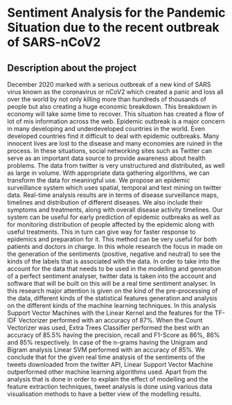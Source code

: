 # Sentiment Analysis for the Pandemic Situation due to the recent outbreak of SARS-nCoV2
## Description  about the project
December 2020 marked with a serious outbreak of a new kind of SARS virus known as the coronavirus or nCoV2 which created a panic and loss all over the world by not only killing more than hundreds of thousands of people but also creating a huge economic breakdown. This breakdown in economy will take some time to recover. This situation has created a flow of lot of mis information across the web. Epidemic outbreak is a major concern in many developing and underdeveloped countries in the world. Even developed countries find it difficult to deal with epidemic outbreaks. Many innocent lives are lost to the disease and many economies are ruined in the process. In these situations, social networking sites such as Twitter can serve as an important data source to provide awareness about health problems. The data from twitter is very unstructured and distributed, as well as large in volume. With appropriate data gathering algorithms, we can transform the data for meaningful use. We propose an epidemic surveillance system which uses spatial, temporal and text mining on twitter data. Real-time analysis results are in terms of disease surveillance maps, timelines and distribution of different diseases. We also include their symptoms and treatments, along with overall disease activity timelines. Our system can be useful for early prediction of epidemic outbreaks as well as for monitoring distribution of people affected by the epidemic along with useful treatments. This in turn can give way for faster response to epidemics and preparation for it. This method can be very useful for both patients and doctors in charge. In this whole research the focus in made on the generation of the sentiments (positive, negative and neutral) to see the kinds of the labels that is associated with the data. In order to take into the account for the data that needs to be used in the modelling and generation of a perfect sentiment analyser, twitter data is taken into the account and software that will be built on this will be a real time sentiment analyser. In this research major attention is given on the kind of the pre-processing of the data, different kinds of the statistical features generation and analysis on the different kinds of the machine learning techniques. In this analysis Support Vector Machines with the Linear Kernel and the features for the TF-IDF Vectorizer performed with an accuracy of 87%. When the Count Vectorizer was used, Extra Trees Classifier performed the best with an accuracy of 85.5% having the precision, recall and F1-Score as 86%, 86% and 85% respectively. In case of the n-grams having the Unigram and Bigram analysis Linear SVM performed with an accuracy of 85%. We conclude that for the given real time analysis of the sentiments of the tweets downloaded from the twitter API, Linear Support Vector Machine outperformed other machine learning algorithms used. Apart from the analysis that is done in order to explain the effect of modelling and the feature extraction techniques, tweet analysis is done using various data visualisation methods to have a better view of the modelling results.
